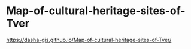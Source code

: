 # Map-of-cultural-heritage-sites-of-Tver

https://dasha-gis.github.io/Map-of-cultural-heritage-sites-of-Tver/ 
